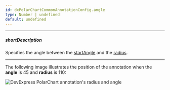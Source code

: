 ```yaml
---
id: dxPolarChartCommonAnnotationConfig.angle
type: Number | undefined
default: undefined
---
```

---
##### shortDescription
Specifies the angle between the [startAngle](/api-reference/10%20UI%20Components/dxPolarChart/1%20Configuration/argumentAxis/startAngle.md '{basewidgetpath}/Configuration/argumentAxis/#startAngle') and the [radius](/api-reference/_hidden/dxPolarChartCommonAnnotationConfig/radius.md '{basewidgetpath}/Configuration/annotations/#radius').

---
The following image illustrates the position of the annotation when the **angle** is 45 and **radius** is 110:

![DevExpress PolarChart annotation's radius and angle](/images/ChartJS/annotations/angle-radius-45.png)
